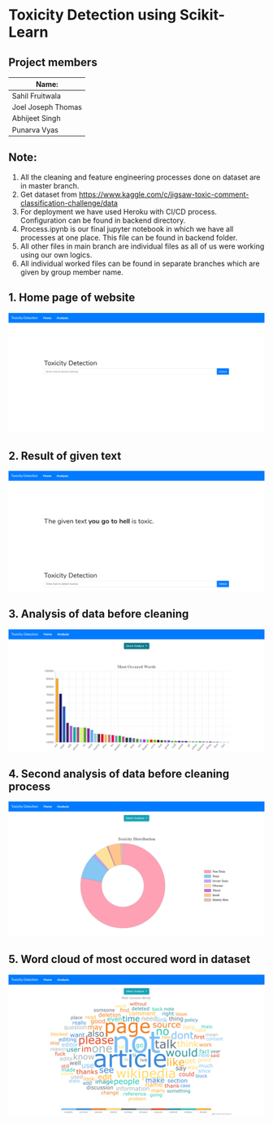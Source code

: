 # Toxicity Detection using Scikit-Learn

## Project members

| Name:              |
| ------------------ |
| Sahil Fruitwala    |
| Joel Joseph Thomas |
| Abhijeet Singh     |
| Punarva Vyas       |

## Note:

1. All the cleaning and feature engineering processes done on dataset are in master branch.
3. Get dataset from https://www.kaggle.com/c/jigsaw-toxic-comment-classification-challenge/data
4. For deployment we have used Heroku with CI/CD process. Configuration can be found in backend directory.
5. Process.ipynb is our final jupyter notebook in which we have all processes at one place. This file can be found in backend folder.
6. All other files in main branch are individual files as all of us were working using our own logics.
7. All individual worked files can be found in separate branches which are given by group member name.


## 1. Home page of website
![](images/home.png?raw=true)

## 2. Result of given text
![](images/Result.png?raw=true)

## 3. Analysis of data before cleaning
![](images/Analysis-1.png?raw=true)

## 4. Second analysis of data before cleaning process
![](images/Analysis-2.png?raw=true)

## 5. Word cloud of most occured word in dataset
![](images/Analysis-3.png?raw=true)